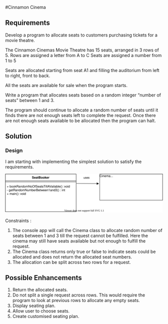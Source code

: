 #Cinnamon Cinema


## Requirements 

Develop a program to allocate seats to customers purchasing tickets for a movie theatre.

The Cinnamon Cinemas Movie Theatre has 15 seats, arranged in 3 rows of 5.
 Rows are assigned a letter from A to C
 Seats are assigned a number from 1 to 5

Seats are allocated starting from seat A1 and filling the auditorium from left to right, 
front to back.

All the seats are available for sale when the program starts.

Write a program that allocates seats based on a random integer “number of seats” between 1 and 3.

The program should continue to allocate a random number of seats until it finds there are not enough seats 
left to complete the request.
Once there are not enough seats available to be allocated then the program can halt.


## Solution

### Design

I am starting with implementing the simplest solution to satisfy the requirements.

![UML](docs/CC_UML.svg)



Constraints :

1. The console app will call the Cinema class to allocate random number of seats between 1 and 3 till
   the request cannot be fulfilled. Here the cinema may still have seats available but not enough to fulfill the 
   request.
2. The Cinema class returns only true or false to indicate seats could be allocated and  does not return the allocated seat numbers.
3. The allocation can be split across two rows for a request.

## Possible Enhancements

1. Return the allocated seats. 
2. Do not split a single request across rows. This would require the program to look at previous rows to allocate any empty seats.
3. Display seating plan. 
4. Allow user to choose seats. 
5. Create customised seating plan. 




